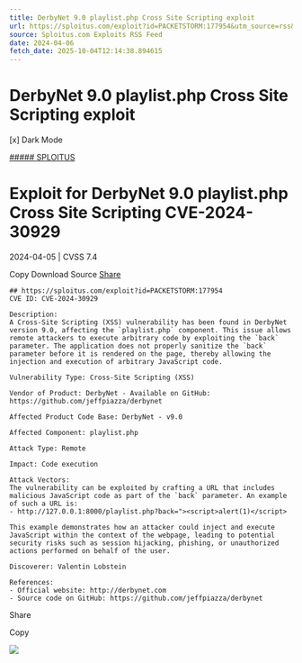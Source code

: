```yaml
---
title: DerbyNet 9.0 playlist.php Cross Site Scripting exploit
url: https://sploitus.com/exploit?id=PACKETSTORM:177954&utm_source=rss&utm_medium=rss
source: Sploitus.com Exploits RSS Feed
date: 2024-04-06
fetch_date: 2025-10-04T12:14:38.894615
---
```


# DerbyNet 9.0 playlist.php Cross Site Scripting exploit

[x]
Dark Mode

[##### SPLOITUS](/)

# Exploit for DerbyNet 9.0 playlist.php Cross Site Scripting CVE-2024-30929

2024-04-05 | CVSS 7.4

Copy
Download
Source
[Share](#share-url)

```
## https://sploitus.com/exploit?id=PACKETSTORM:177954
CVE ID: CVE-2024-30929

Description:
A Cross-Site Scripting (XSS) vulnerability has been found in DerbyNet version 9.0, affecting the `playlist.php` component. This issue allows remote attackers to execute arbitrary code by exploiting the `back` parameter. The application does not properly sanitize the `back` parameter before it is rendered on the page, thereby allowing the injection and execution of arbitrary JavaScript code.

Vulnerability Type: Cross-Site Scripting (XSS)

Vendor of Product: DerbyNet - Available on GitHub: https://github.com/jeffpiazza/derbynet

Affected Product Code Base: DerbyNet - v9.0

Affected Component: playlist.php

Attack Type: Remote

Impact: Code execution

Attack Vectors:
The vulnerability can be exploited by crafting a URL that includes malicious JavaScript code as part of the `back` parameter. An example of such a URL is:
- http://127.0.0.1:8000/playlist.php?back="><script>alert(1)</script>

This example demonstrates how an attacker could inject and execute JavaScript within the context of the webpage, leading to potential security risks such as session hijacking, phishing, or unauthorized actions performed on behalf of the user.

Discoverer: Valentin Lobstein

References:
- Official website: http://derbynet.com
- Source code on GitHub: https://github.com/jeffpiazza/derbynet
```

Share

Copy

![](https://mc.yandex.ru/watch/54912310)